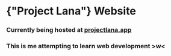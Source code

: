 # {"Project Lana"} Website
### Currently being hosted at [projectlana.app](https://www.projectlana.app/)
### This is me attempting to learn web development >w<
